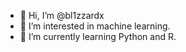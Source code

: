 - 👋 Hi, I’m @bl1zzardx
- 👀 I’m interested in machine learning.
- 🌱 I’m currently learning Python and R.
